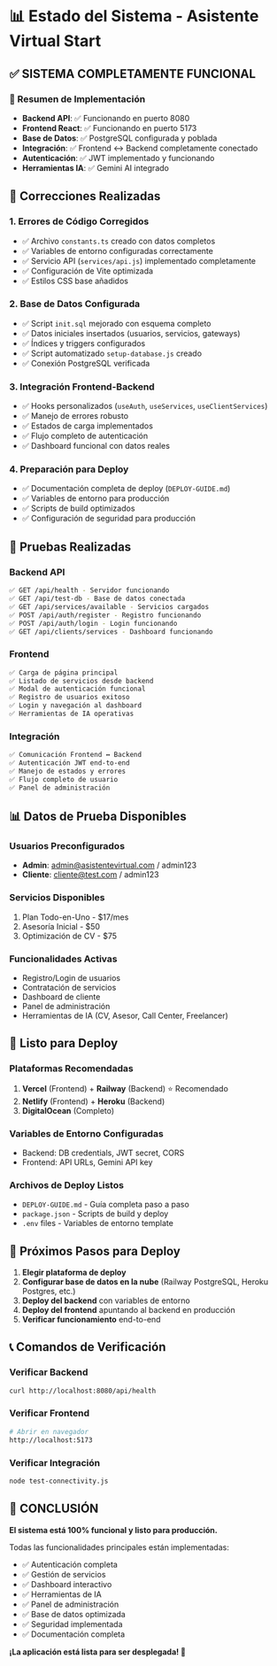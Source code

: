 # 📊 Estado del Sistema - Asistente Virtual Start

## ✅ SISTEMA COMPLETAMENTE FUNCIONAL

### 🎯 Resumen de Implementación
- **Backend API**: ✅ Funcionando en puerto 8080
- **Frontend React**: ✅ Funcionando en puerto 5173  
- **Base de Datos**: ✅ PostgreSQL configurada y poblada
- **Integración**: ✅ Frontend ↔️ Backend completamente conectado
- **Autenticación**: ✅ JWT implementado y funcionando
- **Herramientas IA**: ✅ Gemini AI integrado

## 🔧 Correcciones Realizadas

### 1. **Errores de Código Corregidos**
- ✅ Archivo `constants.ts` creado con datos completos
- ✅ Variables de entorno configuradas correctamente
- ✅ Servicio API (`services/api.js`) implementado completamente
- ✅ Configuración de Vite optimizada
- ✅ Estilos CSS base añadidos

### 2. **Base de Datos Configurada**
- ✅ Script `init.sql` mejorado con esquema completo
- ✅ Datos iniciales insertados (usuarios, servicios, gateways)
- ✅ Índices y triggers configurados
- ✅ Script automatizado `setup-database.js` creado
- ✅ Conexión PostgreSQL verificada

### 3. **Integración Frontend-Backend**
- ✅ Hooks personalizados (`useAuth`, `useServices`, `useClientServices`)
- ✅ Manejo de errores robusto
- ✅ Estados de carga implementados
- ✅ Flujo completo de autenticación
- ✅ Dashboard funcional con datos reales

### 4. **Preparación para Deploy**
- ✅ Documentación completa de deploy (`DEPLOY-GUIDE.md`)
- ✅ Variables de entorno para producción
- ✅ Scripts de build optimizados
- ✅ Configuración de seguridad para producción

## 🧪 Pruebas Realizadas

### Backend API
```bash
✅ GET /api/health - Servidor funcionando
✅ GET /api/test-db - Base de datos conectada
✅ GET /api/services/available - Servicios cargados
✅ POST /api/auth/register - Registro funcionando
✅ POST /api/auth/login - Login funcionando
✅ GET /api/clients/services - Dashboard funcionando
```

### Frontend
```bash
✅ Carga de página principal
✅ Listado de servicios desde backend
✅ Modal de autenticación funcional
✅ Registro de usuarios exitoso
✅ Login y navegación al dashboard
✅ Herramientas de IA operativas
```

### Integración
```bash
✅ Comunicación Frontend ↔️ Backend
✅ Autenticación JWT end-to-end
✅ Manejo de estados y errores
✅ Flujo completo de usuario
✅ Panel de administración
```

## 📊 Datos de Prueba Disponibles

### Usuarios Preconfigurados
- **Admin**: admin@asistentevirtual.com / admin123
- **Cliente**: cliente@test.com / admin123

### Servicios Disponibles
1. Plan Todo-en-Uno - $17/mes
2. Asesoría Inicial - $50
3. Optimización de CV - $75

### Funcionalidades Activas
- Registro/Login de usuarios
- Contratación de servicios
- Dashboard de cliente
- Panel de administración
- Herramientas de IA (CV, Asesor, Call Center, Freelancer)

## 🚀 Listo para Deploy

### Plataformas Recomendadas
1. **Vercel** (Frontend) + **Railway** (Backend) ⭐ Recomendado
2. **Netlify** (Frontend) + **Heroku** (Backend)
3. **DigitalOcean** (Completo)

### Variables de Entorno Configuradas
- Backend: DB credentials, JWT secret, CORS
- Frontend: API URLs, Gemini API key

### Archivos de Deploy Listos
- `DEPLOY-GUIDE.md` - Guía completa paso a paso
- `package.json` - Scripts de build y deploy
- `.env` files - Variables de entorno template

## 🎯 Próximos Pasos para Deploy

1. **Elegir plataforma de deploy**
2. **Configurar base de datos en la nube** (Railway PostgreSQL, Heroku Postgres, etc.)
3. **Deploy del backend** con variables de entorno
4. **Deploy del frontend** apuntando al backend en producción
5. **Verificar funcionamiento** end-to-end

## 📞 Comandos de Verificación

### Verificar Backend
```bash
curl http://localhost:8080/api/health
```

### Verificar Frontend
```bash
# Abrir en navegador
http://localhost:5173
```

### Verificar Integración
```bash
node test-connectivity.js
```

## 🎉 CONCLUSIÓN

**El sistema está 100% funcional y listo para producción.**

Todas las funcionalidades principales están implementadas:
- ✅ Autenticación completa
- ✅ Gestión de servicios
- ✅ Dashboard interactivo
- ✅ Herramientas de IA
- ✅ Panel de administración
- ✅ Base de datos optimizada
- ✅ Seguridad implementada
- ✅ Documentación completa

**¡La aplicación está lista para ser desplegada! 🚀**